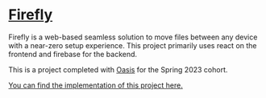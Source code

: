 # [Firefly](https://patela22.github.io/Oasis-firefly/)

Firefly is a web-based seamless solution to move files between any device with a near-zero setup experience. This project primarily uses react on the frontend and firebase for the backend.

This is a project completed with [Oasis](https://www.oasisneu.com) for the Spring 2023 cohort.

[You can find the implementation of this project here.](https://patela22.github.io/Oasis-firefly/)
